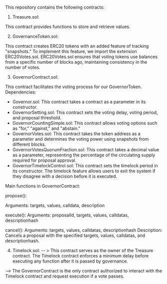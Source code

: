 This repository contains the following contracts:

1. Treasure.sol:

This contract provides functions to store and retrieve values.

2. GovernanceToken.sol:

This contract creates ERC20 tokens with an added feature of tracking "snapshots."
To implement this feature, we import the extension ERC20Votes.sol.
ERC20Votes.sol ensures that voting tokens use balances from a specific number of blocks ago, maintaining consistency in the number of votes.

3. GovernorContract.sol:

This contract facilitates the voting process for our GovernorToken.
Dependencies:
* Governor.sol: 
This contract takes a contract as a parameter in its constructor.
* GovernorSetting.sol: 
This contract sets the voting delay, voting period,
   and proposal threshold.
* GovernorCountingSimple.sol: 
This contract allows voting options such as 
   "for," "against," and "abstain."
* GovernorVotes.sol: 
 This contract takes the token address as a parameter and 
  determines the voting power using snapshots from different blocks.
* GovernorVotesQuorumFraction.sol: 
    This contract takes a decimal value as a parameter,
  representing the percentage of the circulating supply required for proposal approval.
* GovernorTimelockControl.sol: 
    This contract sets the timelock period in its constructor.
    The timelock feature allows users to exit the system if
    they disagree with a decision before it is executed.

Main functions in GovernorContract:

propose():

Arguments: targets, values, calldata, description

execute():
Arguments: proposalId, targets, values, calldatas, descriptionhash

cancel():
Arguments: targets, values, calldatas, descriptionhash
Description: Cancels a proposal with the specified targets, values, calldatas, and descriptionhash.

4. Timelock.sol:
-- > This contract serves as the owner of the Treasure contract.
    The Timelock contract enforces a minimum delay before executing any function after 
    it is passed by governance.
    
--> The GovernorContract is the only contract authorized to interact with the Timelock 
    contract and request execution if a vote passes.